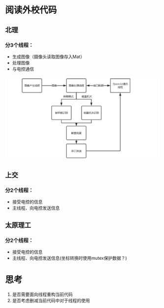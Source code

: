 # 阅读外校代码
## 北理
### 分3个线程：
- 生成图像（摄像头读取图像存入Mat）
- 处理图像
- 与电控通信

![北理](北理.png)

## 上交
### 分2个线程：
- 接受电控的信息
- 主线程、向电控发送信息

## 太原理工
### 分2个线程：
- 接受电控的信息
- 主线程、向电控发送信息(坐标转换时使用mutex保护数据？)

# 思考
1. 是否需要面向线程重构当前代码
2. 是否考虑删减当前代码中对于线程的使用
